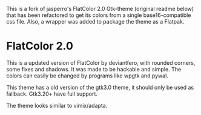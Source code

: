 This is a fork of jasperro's FlatColor 2.0 Gtk-theme (original readme below) that has been refactored to get its colors from a single base16-compatible css file. Also, a wrapper was added to package the theme as a Flatpak.

# FlatColor 2.0
This is a updated version of FlatColor by deviantfero, with rounded corners, some fixes and shadows. It was made to be hackable and simple. The colors can easily be changed by programs like wpgtk and pywal.

This theme has a old version of the gtk3.0 theme, it should only be used as fallback. Gtk3.20+ have full support.

The theme looks similar to vimix/adapta.
